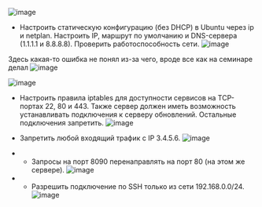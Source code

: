 ![image](https://github.com/go-denis/Linux/assets/97671717/173608d8-1497-4c08-bc46-121c47e32e71)

* Настроить статическую конфигурацию (без DHCP) в Ubuntu через ip и netplan. Настроить IP, маршрут по умолчанию и DNS-сервера (1.1.1.1 и 8.8.8.8). Проверить работоспособность сети.
![image](https://github.com/go-denis/Linux/assets/97671717/3b422368-afaa-402b-9dbb-a7113f021c5b)

Здесь какая-то ошибка не понял из-за чего, вроде все как на семинаре делал
![image](https://github.com/go-denis/Linux/assets/97671717/8ec03e8f-431b-4eba-921c-ff14e0082f40)

![image](https://github.com/go-denis/Linux/assets/97671717/a8cbe527-8ee3-4088-9172-aa0142c5f783)


* Настроить правила iptables для доступности сервисов на TCP-портах 22, 80 и 443. Также сервер должен иметь возможность устанавливать подключения к серверу обновлений. Остальные подключения запретить.
![image](https://github.com/go-denis/Linux/assets/97671717/42541115-8b16-4b84-a0f5-6b6a3989762d)

* Запретить любой входящий трафик с IP 3.4.5.6.
![image](https://github.com/go-denis/Linux/assets/97671717/cd8b4c17-9f25-479d-a2ff-61cfde24c15c)

* * Запросы на порт 8090 перенаправлять на порт 80 (на этом же сервере).
![image](https://github.com/go-denis/Linux/assets/97671717/065d299e-ef35-4047-8256-5b5a250ffffd)

* * Разрешить подключение по SSH только из сети 192.168.0.0/24.
![image](https://github.com/go-denis/Linux/assets/97671717/b198638b-d279-4125-8b34-965301ba8385)
